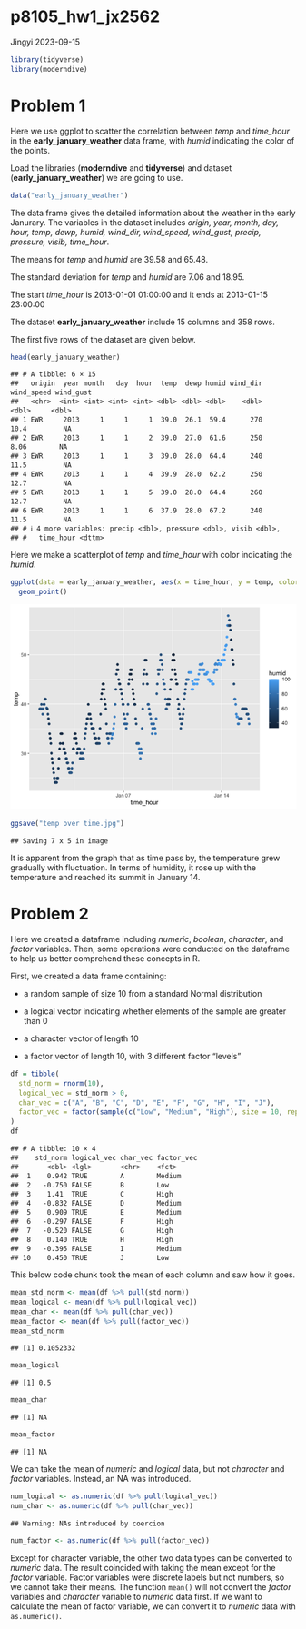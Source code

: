 p8105_hw1_jx2562
================
Jingyi
2023-09-15

``` r
library(tidyverse)
library(moderndive)
```

# Problem 1

Here we use ggplot to scatter the correlation between *temp* and
*time_hour* in the **early_january_weather** data frame, with *humid*
indicating the color of the points.

Load the libraries (**moderndive** and **tidyverse**) and dataset
(**early_january_weather**) we are going to use.

``` r
data("early_january_weather")
```

The data frame gives the detailed information about the weather in the
early Janurary. The variables in the dataset includes *origin, year,
month, day, hour, temp, dewp, humid, wind_dir, wind_speed, wind_gust,
precip, pressure, visib, time_hour*.

The means for *temp* and *humid* are 39.58 and 65.48.

The standard deviation for *temp* and *humid* are 7.06 and 18.95.

The start *time_hour* is 2013-01-01 01:00:00 and it ends at 2013-01-15
23:00:00

The dataset **early_january_weather** include 15 columns and 358 rows.

The first five rows of the dataset are given below.

``` r
head(early_january_weather)
```

    ## # A tibble: 6 × 15
    ##   origin  year month   day  hour  temp  dewp humid wind_dir wind_speed wind_gust
    ##   <chr>  <int> <int> <int> <int> <dbl> <dbl> <dbl>    <dbl>      <dbl>     <dbl>
    ## 1 EWR     2013     1     1     1  39.0  26.1  59.4      270      10.4         NA
    ## 2 EWR     2013     1     1     2  39.0  27.0  61.6      250       8.06        NA
    ## 3 EWR     2013     1     1     3  39.0  28.0  64.4      240      11.5         NA
    ## 4 EWR     2013     1     1     4  39.9  28.0  62.2      250      12.7         NA
    ## 5 EWR     2013     1     1     5  39.0  28.0  64.4      260      12.7         NA
    ## 6 EWR     2013     1     1     6  37.9  28.0  67.2      240      11.5         NA
    ## # ℹ 4 more variables: precip <dbl>, pressure <dbl>, visib <dbl>,
    ## #   time_hour <dttm>

Here we make a scatterplot of *temp* and *time_hour* with color
indicating the *humid*.

``` r
ggplot(data = early_january_weather, aes(x = time_hour, y = temp, color = humid)) +
  geom_point()
```

![](p8105_hw1_jx2562_files/figure-gfm/plot-1.png)<!-- -->

``` r
ggsave("temp over time.jpg")
```

    ## Saving 7 x 5 in image

It is apparent from the graph that as time pass by, the temperature grew
gradually with fluctuation. In terms of humidity, it rose up with the
temperature and reached its summit in January 14.

# Problem 2

Here we created a dataframe including *numeric*, *boolean*, *character*,
and *factor* variables. Then, some operations were conducted on the
dataframe to help us better comprehend these concepts in R.

First, we created a data frame containing:

- a random sample of size 10 from a standard Normal distribution

- a logical vector indicating whether elements of the sample are greater
  than 0

- a character vector of length 10

- a factor vector of length 10, with 3 different factor “levels”

``` r
df = tibble(
  std_norm = rnorm(10),
  logical_vec = std_norm > 0,
  char_vec = c("A", "B", "C", "D", "E", "F", "G", "H", "I", "J"),
  factor_vec = factor(sample(c("Low", "Medium", "High"), size = 10, replace = TRUE))
)
df
```

    ## # A tibble: 10 × 4
    ##    std_norm logical_vec char_vec factor_vec
    ##       <dbl> <lgl>       <chr>    <fct>     
    ##  1    0.942 TRUE        A        Medium    
    ##  2   -0.750 FALSE       B        Low       
    ##  3    1.41  TRUE        C        High      
    ##  4   -0.832 FALSE       D        Medium    
    ##  5    0.909 TRUE        E        Medium    
    ##  6   -0.297 FALSE       F        High      
    ##  7   -0.520 FALSE       G        High      
    ##  8    0.140 TRUE        H        High      
    ##  9   -0.395 FALSE       I        Medium    
    ## 10    0.450 TRUE        J        Low

This below code chunk took the mean of each column and saw how it goes.

``` r
mean_std_norm <- mean(df %>% pull(std_norm))
mean_logical <- mean(df %>% pull(logical_vec))
mean_char <- mean(df %>% pull(char_vec))
mean_factor <- mean(df %>% pull(factor_vec))
mean_std_norm
```

    ## [1] 0.1052332

``` r
mean_logical
```

    ## [1] 0.5

``` r
mean_char
```

    ## [1] NA

``` r
mean_factor
```

    ## [1] NA

We can take the mean of *numeric* and *logical* data, but not
*character* and *factor* variables. Instead, an NA was introduced.

``` r
num_logical <- as.numeric(df %>% pull(logical_vec))
num_char <- as.numeric(df %>% pull(char_vec))
```

    ## Warning: NAs introduced by coercion

``` r
num_factor <- as.numeric(df %>% pull(factor_vec))
```

Except for character variable, the other two data types can be converted
to *numeric* data. The result coincided with taking the mean except for
the *factor* variable. Factor variables were discrete labels but not
numbers, so we cannot take their means. The function `mean()` will not
convert the *factor* variables and *character* variable to *numeric*
data first. If we want to calculate the mean of factor variable, we can
convert it to *numeric* data with `as.numeric()`.
